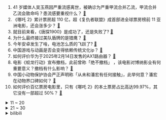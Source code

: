 1. 41 岁媒体人吴玉燕因严重流感离世，被确诊为严重甲流合并乙流，甲流合并乙流会致命吗？患流感要重视什么？ [:link:](https://www.zhihu.com/question/12329730970)
2. 《哪吒 2》累计票房超 110 亿，超《复仇者联盟》成首部进全球票房榜前 11 亚洲电影，还会涨多少？ [:link:](https://www.zhihu.com/question/12313666892)
3. 就目前来看，《唐探1900》是成功了，还是失败了? [:link:](https://www.zhihu.com/question/12037985431)
4. 为什么最终接过美队盾牌的是猎鹰？ [:link:](https://www.zhihu.com/question/11811598622)
5. 今年安卓发生了啥，电池怎么质的飞跃了? [:link:](https://www.zhihu.com/question/2121086623)
6. 中国游戏与动画是否会变得依赖传统文化ip？ [:link:](https://www.zhihu.com/question/12169057578)
7. 如何评价华为于2025年2月14日发售的AX1路由器？ [:link:](https://www.zhihu.com/question/12292005486)
8. 电影《蛟龙行动》宣布撤档，此前曾称「绝不撤档」 ，该电影对博纳影业有何重要意义？撤档有什么影响？ [:link:](https://www.zhihu.com/question/12230894261)
9. 中国小动物保护协会严正声明称「从未和潘宏有任何接触」，此举何意？潘宏在动物界口碑如何？ [:link:](https://www.zhihu.com/question/12216187570)
10. 如何评价百亿票房电影里，只有《哪吒 2》的本土票房占比高达99.97%，其它没有一部超过 50%？ [:link:](https://www.zhihu.com/question/12261493929)
<details>
<summary>11 ~ 20</summary>

11. OpenAI GPT-5 和 DeepSeek 等 AI 工具均向用户免费，免费后靠什么盈利呢？ [:link:](https://www.zhihu.com/question/12125468521)
12. U20 亚洲杯中国 5:2 大胜吉尔吉斯斯坦，提前小组出线，如何评价本场比赛中国队的表现？ [:link:](https://www.zhihu.com/question/12342124610)
13. 五年以后，中国的车企会剩下哪几家？ [:link:](https://www.zhihu.com/question/5799543381)
14. 财政部拟将所持四大 AMC 公司股权全部无偿划转至中央汇金，如何看待这个操作？划转原因可能是什么？ [:link:](https://www.zhihu.com/question/12245614575)
15. 第 61 届慕尼黑安全会议将于 14 日至 16 日在德国慕尼黑举行，此次会议讨论了哪些问题？ [:link:](https://www.zhihu.com/question/12228529115)
16. 大家觉得《哪吒之魔童闹海》的海外票房前景如何？ [:link:](https://www.zhihu.com/question/11212898612)
17. 宇树科技春晚同款机器人线上开售后下架，客服称「目前不再面向个人销售」，出于哪些考虑？有哪些应用场景？ [:link:](https://www.zhihu.com/question/12029665174)
18. 如果存款100万，能带来什么自由？ [:link:](https://www.zhihu.com/question/1474984369)
19. 如果个人突然间拥有了一大批黄金，但是无法证明其合法来源，该如何变现使用？ [:link:](https://www.zhihu.com/question/507736529)
20. Manner 咖啡疑因年终奖发放不均引发争议，员工称评判标准无明确规范，还有哪些信息值得关注？ [:link:](https://www.zhihu.com/question/12135899998)
</details>
<details>
<summary>21 ~ 30</summary>

21. 如果我在解放了一半帝国暗面，然后要求和基里曼共治帝国，会同意吗？ [:link:](https://www.zhihu.com/question/757001493)
22. 官方通报「重庆燃气集团燃气收费异常」，存在抄表周期混乱、违规估抄、错抄等问题，怎样从法律角度解读？ [:link:](https://www.zhihu.com/question/12236096085)
23. 如何评价《唐探1900》里岳云鹏饰演的费洋古？ [:link:](https://www.zhihu.com/question/11043445775)
24. 为什么孔圣人不被今天百姓尊重，戏称「孔老二」?而默圣人却被阿拉伯世界的百姓敬仰？ [:link:](https://www.zhihu.com/question/10849401132)
25. 冬天地窖温度那么高，古代穷人为何宁愿冻死，也不在地窖御寒？ [:link:](https://www.zhihu.com/question/6979494392)
26. 周深因身体原因世巡伦敦站取消，目前他的身体情况如何？是否对后续事业有所影响？ [:link:](https://www.zhihu.com/question/12287143009)
27. 如何看待千万粉丝网红账号「潘宏爱玩狗」多个平台账号内容清空，下架所有视频？ [:link:](https://www.zhihu.com/question/12239248031)
28. 复旦新成果登上《自然》，通过为锂电池电解液补充锂离子延长其使用寿命，这一研究有哪些重要意义？ [:link:](https://www.zhihu.com/question/12085211388)
29. 能否比较下王熙凤、宝钗、探春和林黛玉的管理水平？ [:link:](https://www.zhihu.com/question/48162877)
30. 《Ave mujica》第 7 集中日观众评价差异大吗? [:link:](https://www.zhihu.com/question/12296354430)
</details><details>
<summary>bilibili</summary>

</details>
